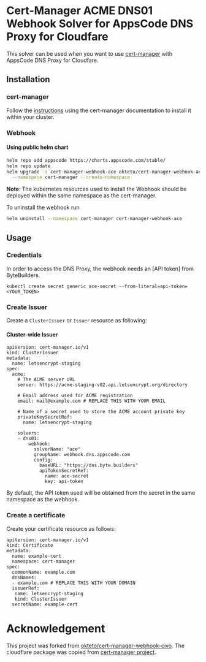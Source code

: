 # Cert-Manager ACME DNS01 Webhook Solver for AppsCode DNS Proxy for Cloudfare

This solver can be used when you want to use [cert-manager](https://github.com/cert-manager/cert-manager) with AppsCode DNS Proxy for Cloudfare. 

## Installation

### cert-manager

Follow the [instructions](https://cert-manager.io/docs/installation/) using the cert-manager documentation to install it within your cluster.

### Webhook

#### Using public helm chart

```bash
helm repo add appscode https://charts.appscode.com/stable/
helm repo update
helm upgrade -i cert-manager-webhook-ace okteto/cert-manager-webhook-ace \
  --namespace cert-manager --create-namespace
```

**Note**: The kubernetes resources used to install the Webhook should be deployed within the same namespace as the cert-manager.

To uninstall the webhook run
```bash
helm uninstall --namespace cert-manager cert-manager-webhook-ace
```

## Usage

### Credentials

In order to access the DNS Proxy, the webhook needs an [API token] from ByteBuilders.

```
kubectl create secret generic ace-secret --from-literal=api-token=<YOUR_TOKEN>
```

### Create Issuer

Create a `ClusterIssuer` or `Issuer` resource as following:

#### Cluster-wide Issuer
```
apiVersion: cert-manager.io/v1
kind: ClusterIssuer
metadata:
  name: letsencrypt-staging
spec:
  acme:
    # The ACME server URL
    server: https://acme-staging-v02.api.letsencrypt.org/directory
    
    # Email address used for ACME registration
    email: mail@example.com # REPLACE THIS WITH YOUR EMAIL
    
    # Name of a secret used to store the ACME account private key
    privateKeySecretRef:
      name: letsencrypt-staging

    solvers:
    - dns01:
        webhook:
          solverName: "ace"
          groupName: webhook.dns.appscode.com
          config:
            baseURL: "https://dns.byte.builders"
            apiTokenSecretRef:
              name: ace-secret
              key: api-token
```

By default, the API token used will be obtained from the secret in the same namespace as the webhook.

### Create a certificate

Create your certificate resource as follows:

```
apiVersion: cert-manager.io/v1
kind: Certificate
metadata:
  name: example-cert
  namespace: cert-manager
spec:
  commonName: example.com
  dnsNames:
  - example.com # REPLACE THIS WITH YOUR DOMAIN
  issuerRef:
   name: letsencrypt-staging
   kind: ClusterIssuer
  secretName: example-cert
```

# Acknowledgement

This project was forked from [okteto/cert-manager-webhook-civo](https://github.com/okteto/cert-manager-webhook-civo). The cloudflare package was copied from [cert-manager project](https://github.com/cert-manager/cert-manager/tree/master/pkg/issuer/acme/dns/cloudflare). 
